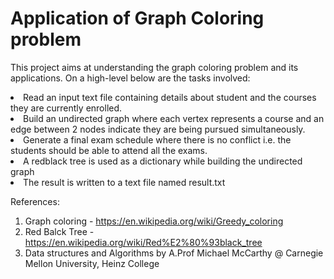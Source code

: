 # Application of Graph Coloring problem

This project aims at understanding the graph coloring problem and its applications. On a high-level below are the tasks involved:
<li> Read an input text file containing details about student and the courses they are currently enrolled.
<li> Build an undirected graph where each vertex represents a course and an edge between 2 nodes indicate they are being pursued simultaneously.
<li> Generate a final exam schedule where there is no conflict i.e. the students should be able to attend all the exams.
<li> A redblack tree is used as a dictionary while building the undirected graph
<li> The result is written to a text file named result.txt
  
References:
1. Graph coloring - https://en.wikipedia.org/wiki/Greedy_coloring
2. Red Balck Tree - https://en.wikipedia.org/wiki/Red%E2%80%93black_tree
3. Data structures and Algorithms by A.Prof Michael McCarthy @ Carnegie Mellon University, Heinz College
